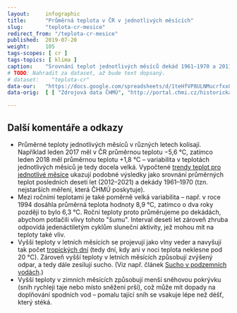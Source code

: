 ```yaml
---
layout:     infographic
title:      "Průměrná teplota v ČR v jednotlivých měsících"
slug:       "teplota-cr-mesice"
redirect_from: "/teplota-cr-mesice"
published:  2019-07-20
weight:     105
tags-scopes: [ cr ]
tags-topics: [ klima ]
caption:    "Srovnání teplot jednotlivých měsíců dekád 1961–1970 a 2011–2021. Průměrná roční teplota se od roku 1961 zvýšila o 2,0 °C, ale oteplení se v různých měsících liší, například v květnu se teplota zvýšila průměrně o 1,6 °C. Největší změny v teplotě se udály v prosinci, lednu, červenci a srpnu."
# TODO: Nahradit za dataset, až bude text dopsaný.
# dataset:    "teplota-cr"
data-our:   "https://docs.google.com/spreadsheets/d/1teHfVP8ULNMucrfxx85PtkCT5F_JXgTlF2KOqWOndMA/edit?usp=sharing"
data-orig:  [ [ "Zdrojová data ČHMÚ", "http://portal.chmi.cz/historicka-data/pocasi/uzemni-teploty" ] ]

---
```


## Další komentáře a odkazy

* Průměrné teploty jednotlivých měsíců v různých letech kolísají. Například leden 2017 měl v ČR průměrnou teplotu −5,6 °C, zatímco leden 2018 měl průměrnou teplotu +1,8 °C – variabilita v teplotách jednotlivých měsíců je tedy docela velká. Vypočtené [trendy teplot pro jednotlivé měsíce](/infografiky/trend-teplot-cr) ukazují podobné výsledky jako srovnání průměrných teplot posledních deseti let (2012–2021) a dekády 1961–1970 (tzn. nejstarších měření, která <glossary id="chmu">ČHMÚ</glossary> poskytuje).
* Mezi ročními teplotami je také poměrně velká variabilita – např. v roce 1994 dosáhla průměrná teplota hodnoty 8,9 °C, zatímco o dva roky později to bylo 6,3 °C. Roční teploty proto průměrujeme po dekádách, abychom potlačili vlivy tohoto "šumu". Interval deseti let zároveň zhruba odpovídá jedenáctiletým cyklům sluneční aktivity, jež mohou mít na teploty také vliv.
* Vyšší teploty v letních měsících se projevují jako vlny veder a navyšují tak počet [tropických dní](/infografiky/tropicke-dny-praha) (tedy dní, kdy ani v noci teplota neklesne pod 20 °C). Zároveň vyšší teploty v letních měsících způsobují zvýšený odpar, a tedy dále zesilují sucho. (Viz např. článek [Sucho v podzemních vodách](https://www.vtei.cz/2015/08/hydrologicke-sucho-v-podzemnich-vodach/).)
* Vyšší teploty v zimních měsících způsobují menší sněhovou pokrývku (sníh rychleji taje nebo místo sněžení prší), což může mít dopady na doplňování spodních vod – pomalu tající sníh se vsakuje lépe než déšť, který stéká.
